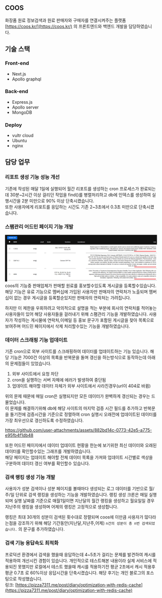 ## COOS
화장품 원료 정보검색과 원료 판매자와 구매자를 연결시켜주는 플랫폼 [https://coos.kr/](https://coos.kr/) 의 프론트엔드와 백엔드 개발을 담당하였습니다.

## 기술 스택

### Front-end
* Next.js
* Apollo graphql

### Back-end
* Express.js
* Apollo server
* MongoDB

### Deploy
* vultr cloud
* Ubuntu
* nginx

## 담당 업무
### 리포트 생성 기능 성능 개선
기존에 작성된 매달 1일에 실행되어 월간 리포트를 생성하는 cron 프로세스가 완료되는데 30분\~2시간 이상 걸리던 작업을 find()를 병렬처리하고 db에 인덱스를 생성하여 실행시간을 2분 미만으로 90% 이상 단축시켰습니다.  
또한 사용자에게 리포트를 응답하는 시간도 기존 2\~3초에서 0.3초 미만으로 단축시켰습니다.  

### 스팸관리 어드민 페이지 기능 개발
![img](https://github.com/pizza7311/portfolio/blob/main/2025/coos/images/1.png)
coos의 기능중 판매업체가 판매할 원료를 홍보할수있도록 게시글을 등록할수있습니다. 해당 기능은 유료 기능으로 멤버십에 가입된 사용자만 판매자의 연락처가 노출되며 멤버십이 없는 경우 게시글을 등록할순있지만 판매자의 연락처는 가려집니다.  
  
하지만 이 제한을 우회하려고 악의적으로 설명을 적는 부분에 회사의 연락처를 적어놓는 사용자들이 있어 해당 사용자들을 걸러내기 위해 스팸관리 기능을 개발하였습니다.
사용자가 작성하는 게시물에 연락처,이메일 등 홍보 문구가 포함된 게시글을 찾아 목록으로 보여주며 어드민 페이지에서 삭제 처리할수있는 기능을 개발하였습니다.  
  
### 데이터 스크래핑 기능 업데이트
기존 cron으로 외부 사이트를 스크래핑하여 데이터를 업데이트하는 기능 있습니다. 해당 기능은 7000건 이상의 목록을 반복문을 돌며 갱신을 하는방식으로 동작하는데 아래의 문제점들이 있었습니다.  
1. 외부 사이트에서 요청 차단
2. cron을 실행하는 서버 자체에 에러가 발생하여 중단됨
3. 업데이트 해야할 데이터 자체가 외부 사이트에서 사라진경우(url이 404로 바뀜)

위의 문제 때문에 매일 cron은 실행되지만 모든 데이터가 완벽하게 갱신되는 경우는 드물었습니다.  
이 문제를 해결하기위해 db에 해당 사이트의 마지막 검증 시간 필드를 추가하고 반복문을 돌기전에 검증시간을 기준으로 정렬하여 cron 실행시 오래전에 업데이트된 데이터를 가장 최우선으로 갱신하도록 수정하였습니다.  

https://github.com/user-attachments/assets/882bd14c-0773-42e5-a775-e95fb4f1db48

또한 어드민 페이지에서 데이터 업데이트 현황을 한눈에 보기위한 최신 데이터와 오래된 데이터를 확인할수있는 그래프를 개발하였습니다.  
해당 페이지는 업데이트 해야할 전체 데이터 목록을 가져와 업데이트 시간별로 색상을 구분하여 데이터 갱신 여부를 확인할수 있습니다.  


### 검색 랭킹 생성 기능 개발
사용자가 성분 검색이나 성분 페이지를 볼때마다 생성되는 로그 데이터를 기반으로 월/주/일 단위로 검색 랭킹을 생성하는 기능을 개발하였습니다. 랭킹 생성 크론은 매일 실행되며 실행 날짜를 기준으로 매월1일이면 지난달의 월간 랭킹을 생성하고 월요일일 경우 지난주의 랭킹을 생성하며 어제의 랭킹은 고정적으로 생성합니다.  
  
랭킹은 최대 30개의 성분이 검색된 횟수대로 정렬되며 coos에 이만큼 사용자가 많다라는점을 강조하기 위해 해당 기간동안(지난달,지난주,어제) `n건의 성분이 총 n번 검색되었습니다.` 의 문구를 추가하였습니다.  

### 검색 기능 응답속도 최적화
프로덕션 환경에서 검색을 했을때 응답하는데 4~5초가 걸리는 문제를 발견하여 캐시를 적용하여 개선시킨 경험이 있습니다. 개인적으로 테스트해본 내용이라 실제 서비스에 적용되진 못했지만 로컬에서 테스트 했을때 캐시를 적용하기전 평균 2초에서 캐시 적용후 평균 0.7초 로 60%이상 응답시간을 단축시켰습니다. 해당 후기는 개인 블로그의 포스팅으로 작성했습니다.  
링크: [https://pizza7311.me/post/diary/optimization-with-redis-cache](https://pizza7311.me/post/diary/optimization-with-redis-cache)
